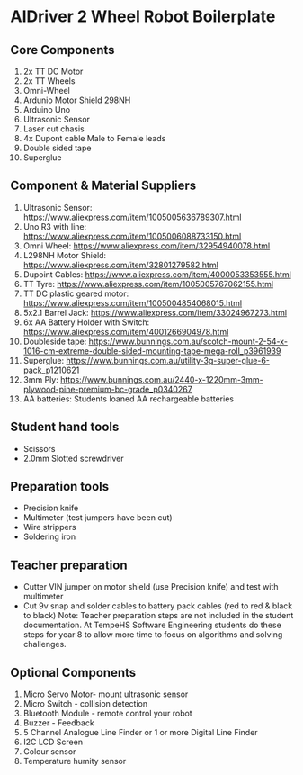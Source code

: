 # AIDriver 2 Wheel Robot Boilerplate

## Core Components
1. 2x TT DC Motor
2. 2x TT Wheels
3. Omni-Wheel
4. Ardunio Motor Shield 298NH
5. Arduino Uno
6. Ultrasonic Sensor
7. Laser cut chasis
8. 4x Dupont cable Male to Female leads
9. Double sided tape
10. Superglue

## Component & Material Suppliers
1. Ultrasonic Sensor: https://www.aliexpress.com/item/1005005636789307.html
2. Uno R3 with line: https://www.aliexpress.com/item/1005006088733150.html
3. Omni Wheel: https://www.aliexpress.com/item/32954940078.html
4. L298NH Motor Shield: https://www.aliexpress.com/item/32801279582.html
5. Dupoint Cables: https://www.aliexpress.com/item/4000053353555.html
6. TT Tyre: https://www.aliexpress.com/item/1005005767062155.html
7. TT DC plastic geared motor: https://www.aliexpress.com/item/1005004854068015.html
8. 5x2.1 Barrel Jack: https://www.aliexpress.com/item/33024967273.html
9. 6x AA Battery Holder with Switch: https://www.aliexpress.com/item/4001266904978.html
10. Doubleside tape: https://www.bunnings.com.au/scotch-mount-2-54-x-1016-cm-extreme-double-sided-mounting-tape-mega-roll_p3961939
11. Superglue: https://www.bunnings.com.au/utility-3g-super-glue-6-pack_p1210621
12. 3mm Ply: https://www.bunnings.com.au/2440-x-1220mm-3mm-plywood-pine-premium-bc-grade_p0340267
13. AA batteries: Students loaned AA rechargeable batteries

## Student hand tools
- Scissors
- 2.0mm Slotted screwdriver

## Preparation tools
- Precision knife
- Multimeter (test jumpers have been cut)
- Wire strippers
- Soldering iron

## Teacher preparation
- Cutter VIN jumper on motor shield (use Precision knife) and test with multimeter
- Cut 9v snap and solder cables to battery pack cables (red to red & black to black)
Note: Teacher preparation steps are not included in the student documentation. At TempeHS Software Engineering students do these steps for year 8 to allow more time to focus on algorithms and solving challenges.  

## Optional Components
1. Micro Servo Motor- mount ultrasonic sensor
2. Micro Switch - collision detection
3. Bluetooth Module - remote control your robot
4. Buzzer - Feedback
5. 5 Channel Analogue Line Finder or 1 or more Digital Line Finder
6. I2C LCD Screen
7. Colour sensor
8. Temperature humity sensor
